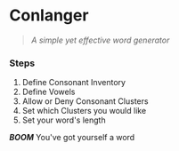 # Conlanger

> *A simple yet effective word generator*

### Steps

1. Define Consonant Inventory
2. Define Vowels
3. Allow or Deny Consonant Clusters
4. Set which Clusters you would like
5. Set your word's length

***BOOM*** You've got yourself a word
